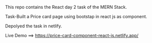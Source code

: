 This repo contains the React day 2 task of the MERN Stack.

Task-Built a Price card page using bootstap in react js as component.

Depolyed the task in netlify.

Live Demo ==> https://price-card-component-react-js.netlify.app/
